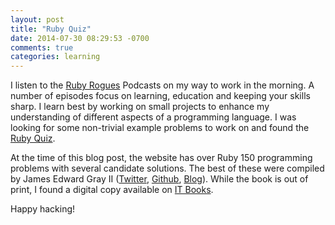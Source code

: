 ```yaml
---
layout: post
title: "Ruby Quiz"
date: 2014-07-30 08:29:53 -0700
comments: true
categories: learning
---
```

I listen to the [Ruby Rogues](http://rubyrogues.com/) Podcasts on my way to work in the morning. A number of episodes focus on learning, education and keeping your skills sharp. I learn best by working on small projects to enhance my understanding of different aspects of a programming language. I was looking for some non-trivial example problems to work on and found the [Ruby Quiz](http://rubyquiz.com/).

At the time of this blog post, the website has over Ruby 150 programming problems with several candidate solutions. The best of these were compiled by James Edward Gray II ([Twitter](https://twitter.com/JEG2), [Github](https://github.com/JEG2), [Blog](http://graysoftinc.com/)). While the book is out of print, I found a digital copy available on [IT Books](http://it-ebooks-search.info/search?q=ruby%20quiz).

Happy hacking!
